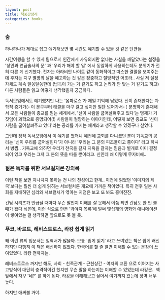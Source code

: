```yaml
---
layout: post
title: 책중간정리
categories: books
---
```


### 숨

하나하나가 제대로 잡고 얘기해보면 몇 시간도 얘기할 수 있을 것 같은 단편들. 

시간여행을 할 수 있게 됨으로서 인간에게 자유의지란 없다는 사실을 깨달았다는 설정을 '상인과 연금술사의 문' 과 '우리가 해야 할 일' 에서 동일하게 사용하는데도 분위기가 전혀 다른 게 신기했다. 전자는 아라비안 나이트 같이 동화적이고 따스한 결말을 보여주는데 후자는 지구 멸망의 날을 예고하는 것 같은 장중하고 절망적인 어조라.. 사실 저 설정 자체도 계속 알쏭달쏭한데 (납득이 가는 거 같기도 하고 논리가 안 맞는 거 같기도 하고) 다른 사람들은 읽고 어떻게 생각했을지 궁금하다.

독서모임에서도 얘기했지만 나는 '옴파로스'가 제일 기억에 남았다. 신이 존재한다는 과학적 증거가(- 이 문구부터 태클을 마구 걸고 싶지만 일단 넘어가서- ) 분명하게 존재해서 모든 사람들이 종교를 믿는 세계에서, '신이 사람을 굽어살펴주고 있다'는 명제가 거짓임이 과학으로 증명되어(!) 사람들이 절망하는 이야기인데, 어떻게 보면 종교도 '신이 사람을 굽어살펴주고 있다'라는 공리를 가지는 체계라고 생각할 수 있겠구나 싶었다. 

그런데 정작 독서모임에서 이 얘기를 했더니 예전에 교회를 다니셨던 분이 기독교의 공리는 '신이 우리를 굽어살핀다'가 아니라 '우리는 그 분의 피조물이고 종이다' 라고 하셔서 벙찜.. 기독교에 의하면 우리가 천국을 갈지 지옥을 갈지는 믿음과 별개로 이미 결정되어 있고 우리는 그저 그 분의 뜻을 따를 뿐이라고. 신인데 왜 이렇게 무자비해..

### 젊은 독자를 위한 서브컬처론 강의록

이런 책을 보면 지나치지 못하는 건 나의 천성이고 한계.. 이전에 읽었던 '이미지의 제국'보다는 훨씬 더 쉽게 읽히는 서브컬처론 개요에 가까운 책이었다. 특히 전후 일본 사회를 지배하던 심리와 서브컬처가 엮이는 지점은 보고 또 봐도 흥미진진. 

건담 시리즈가 언급될 때마다 무슨 말인지 이해를 잘 못해서 이쯤 되면 건담도 한 번 볼 때가 됐다 싶은데, 이런 식으로 만든 '봐야지 목록'에 벌써 몇십개의 영화와 애니메이션이 쌓여있는 걸 생각하면 앞으로도 못 볼 듯..

### 푸코, 바르트, 레비스트로스, 라캉 쉽게 읽기

왜 이런 류의 입문서는 일역서가 많을까. 보통 '쉽게 읽기' 라고 쓰여있는 책은 쉽게 배신하지만 다행히 이 책은 배신하지 않았다. 한국어를 할 줄 알면 이해할 수 있는 문장이 쓰여있었다. 라캉 전까지는.

레비스트로스 까지만 해도, 사회 - 친족관계 - 근친상간 - 여자의 교환 으로 이어지는 사고방식이 대단히 충격적이긴 했지만 무슨 말을 하는지는 이해할 수 있었는데 라캉은.. 책 앞에서 자꾸 '네?' 를 하게 된다. 라캉을 이해해보고 싶어서 여기까지 왔는데 장벽 너무 높다.

하지만 애써볼 거야.